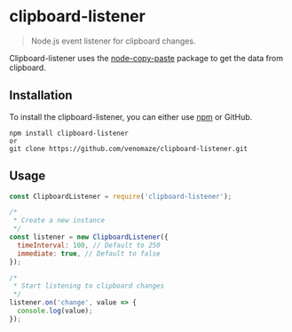 # clipboard-listener

> Node.js event listener for clipboard changes.

Clipboard-listener uses the [node-copy-paste](https://github.com/xavi-/node-copy-paste) package to get the data from clipboard.

## Installation

To install the clipboard-listener, you can either use [npm](https://npmjs.com/package/clipboard-listener) or GitHub.

```
npm install clipboard-listener
or
git clone https://github.com/venomaze/clipboard-listener.git
```

## Usage

```js
const ClipboardListener = require('clipboard-listener');

/*
 * Create a new instance
 */
const listener = new ClipboardListener({
  timeInterval: 100, // Default to 250
  immediate: true, // Default to false
});

/*
 * Start listening to clipboard changes
 */
listener.on('change', value => {
  console.log(value);
});
```
